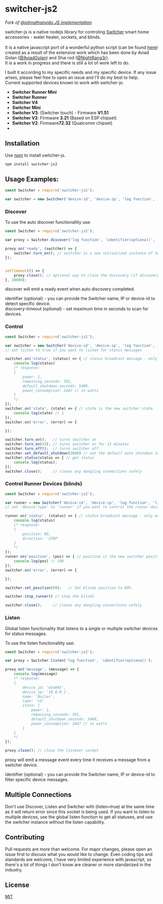 # switcher-js2

*Fork of [@johnathanvidu JS implementation](https://github.com/johnathanvidu/switcher-js)*

switcher-js is a native nodejs library for controling [Switcher](https://switcher.co.il/)  smart home accessories - water heater, sockets, and blinds.<br/><br/>
It is a native javascript port of a wonderful python script (can be found [here](https://github.com/NightRang3r/Switcher-V2-Python)) created as a result of the extensive work which has been done by Aviad Golan ([@AviadGolan](https://twitter.com/AviadGolan)) and Shai rod ([@NightRang3r](https://twitter.com/NightRang3r)).<br/>
It is a work in progress and there is still a lot of work left to do.

I built it according to my specific needs and my specific device. If any issue arises, please feel free to open an issue and I'll do my best to help.<br/>
Current supported devices known to work with switcher-js:<br/>
- **Switcher Runner Mini**
- **Switcher Runner**
- **Switcher V4**
- **Switcher Mini**
- **Switcher V3**: (Switcher touch) - Firmware **V1.51**
- **Switcher V2**: Firmware **3.21** (Based on ESP chipset) 
- **Switcher V2**: Firmware**72.32** (Qualcomm chipset)
- 

## Installation
Use [npm](https://www.npmjs.com/) to install switcher-js.
```bash
npm install switcher-js2
```

## Usage Examples:
```javascript
const Switcher = require('switcher-js2');

var switcher = new Switcher('device-id', 'device-ip', 'log function', 'listen(boolean)', 'device-type');
```

### Discover

To use the auto discover functionallity use: 
```javascript
const Switcher = require('switcher-js2');

var proxy = Switcher.discover('log function', 'identifier(optional)', 'discovery-timeout(optional)');

proxy.on('ready', (switcher) => {
    switcher.turn_on(); // switcher is a new initialized instance of Switcher class
});


setTimeout(() => {
    proxy.close(); // optional way to close the discovery (if discovery-timeout is not set)
}, 10000);

```

discover will emit a ready event when auto discovery completed.

identifier (optional) - you can provide the Switcher name, IP or device-id to detect specific device.<br/>
discovery-timeout (optional) - set maximum time in seconds to scan for devices.


### Control

```javascript
const Switcher = require('switcher-js2');

var switcher = new Switcher('device-id', 'device-ip', 'log function', 'listen', 'device-type'); 
// set listen to true if you want to listen for status messages

switcher.on('status', (status) => { // status broadcast message - only works when listen=true
    console.log(status)
    /* response:
    {
        power: 1,
        remaining_seconds: 591,
        default_shutdown_seconds: 5400,
        power_consumption: 2447 // in watts
    }
    */
});
switcher.on('state', (state) => { // state is the new switcher state
    console.log(state) // 1
});
switcher.on('error', (error) => {

});

switcher.turn_on();   // turns switcher on
switcher.turn_on(15); // turns switcher on for 15 minutes
switcher.turn_off();  // turns switcher off
switcher.set_default_shutdown(3600) // set the default auto shutdown to 1 hour (must be between 3600 and 86340)
switcher.status(status => { // get status
    console.log(status);
});
switcher.close();     // closes any dangling connections safely
```

### Control Runner Devices (blinds)

```javascript
const Switcher = require('switcher-js2');

var runner = new Switcher('device-id', 'device-ip', 'log function', 'listen', 'runner'); 
// set 'device-type' to 'runner' if you want to control the runner devices

runner.on('status', (status) => { // status broadcast message - only works when listen=true
    console.log(status)
    /* response:
    {
        position: 80,
        direction: 'STOP'
    }
    */
});
runner.on('position', (pos) => { // position is the new switcher position
    console.log(pos) // 100
});
switcher.on('error', (error) => {

});

switcher.set_position(80);   // Set blinds position to 80%

switcher.stop_runner() // stop the blinds

switcher.close();     // closes any dangling connections safely
```

### Listen

Global listen functionality that listens to a single or multiple switcher devices for status messages.

To use the listen functionallity use: 
```javascript
const Switcher = require('switcher-js2');

var proxy = Switcher.listen('log function', 'identifier(optional)');

proxy.on('message', (message) => {
    console.log(message)
    /* response:
    {
        device_id: 'e3a845',
        device_ip: '10.0.0.1',
        name: 'Boiler',
        type: 'v4'
        state: {
            power: 1,
            remaining_seconds: 591,
            default_shutdown_seconds: 5400,
            power_consumption: 2447 // in watts
        }
    }
    */
});

proxy.close(); // close the listener socket

```

proxy will emit a message event every time it receives a message from a switcher device.

identifier (optional) - you can provide the Switcher name, IP or device-id to filter specific device messages.

## Multiple Connections

Don't use Discover, Listen and Switcher with (listen=true) at the same time as it will return error since this socket is being used.
If you want to listen to multiple devices, use the global listen function to get all statuses, and use the switcher instance without the listen capability.

## Contributing
Pull requests are more than welcome. For major changes, please open an issue first to discuss what you would like to change.
Even coding tips and standards are welcome, I have very limited experience with javascript, so there's a lot of things I don't know are cleaner or more standarized in the industry.

## License
[MIT](https://choosealicense.com/licenses/mit/)